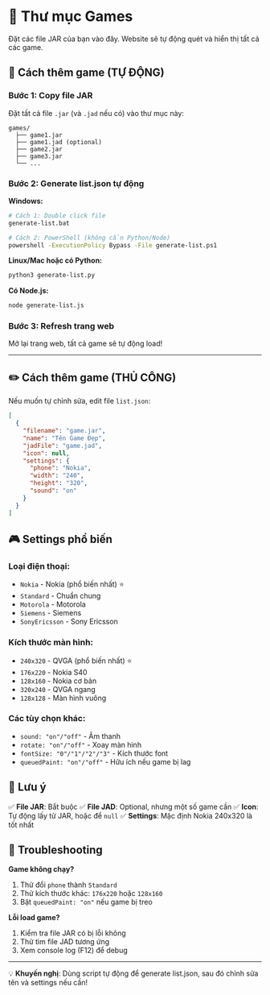 # 📁 Thư mục Games

Đặt các file JAR của bạn vào đây. Website sẽ tự động quét và hiển thị tất cả các game.

## 🚀 Cách thêm game (TỰ ĐỘNG)

### Bước 1: Copy file JAR
Đặt tất cả file `.jar` (và `.jad` nếu có) vào thư mục này:
```
games/
  ├── game1.jar
  ├── game1.jad (optional)
  ├── game2.jar
  ├── game3.jar
  └── ...
```

### Bước 2: Generate list.json tự động

**Windows:**
```bash
# Cách 1: Double click file
generate-list.bat

# Cách 2: PowerShell (không cần Python/Node)
powershell -ExecutionPolicy Bypass -File generate-list.ps1
```

**Linux/Mac hoặc có Python:**
```bash
python3 generate-list.py
```

**Có Node.js:**
```bash
node generate-list.js
```

### Bước 3: Refresh trang web
Mở lại trang web, tất cả game sẽ tự động load!

---

## ✏️ Cách thêm game (THỦ CÔNG)

Nếu muốn tự chỉnh sửa, edit file `list.json`:

```json
[
  {
    "filename": "game.jar",
    "name": "Tên Game Đẹp",
    "jadFile": "game.jad",
    "icon": null,
    "settings": {
      "phone": "Nokia",
      "width": "240",
      "height": "320",
      "sound": "on"
    }
  }
]
```

## 🎮 Settings phổ biến

### Loại điện thoại:
- `Nokia` - Nokia (phổ biến nhất) ⭐
- `Standard` - Chuẩn chung
- `Motorola` - Motorola
- `Siemens` - Siemens
- `SonyEricsson` - Sony Ericsson

### Kích thước màn hình:
- `240x320` - QVGA (phổ biến nhất) ⭐
- `176x220` - Nokia S40
- `128x160` - Nokia cơ bản
- `320x240` - QVGA ngang
- `128x128` - Màn hình vuông

### Các tùy chọn khác:
- `sound: "on"/"off"` - Âm thanh
- `rotate: "on"/"off"` - Xoay màn hình
- `fontSize: "0"/"1"/"2"/"3"` - Kích thước font
- `queuedPaint: "on"/"off"` - Hữu ích nếu game bị lag

## 📝 Lưu ý

✅ **File JAR**: Bắt buộc
✅ **File JAD**: Optional, nhưng một số game cần
✅ **Icon**: Tự động lấy từ JAR, hoặc để `null`
✅ **Settings**: Mặc định Nokia 240x320 là tốt nhất

## 🔧 Troubleshooting

**Game không chạy?**
1. Thử đổi `phone` thành `Standard`
2. Thử kích thước khác: `176x220` hoặc `128x160`
3. Bật `queuedPaint: "on"` nếu game bị treo

**Lỗi load game?**
1. Kiểm tra file JAR có bị lỗi không
2. Thử tìm file JAD tương ứng
3. Xem console log (F12) để debug

---

💡 **Khuyến nghị**: Dùng script tự động để generate list.json, sau đó chỉnh sửa tên và settings nếu cần!
